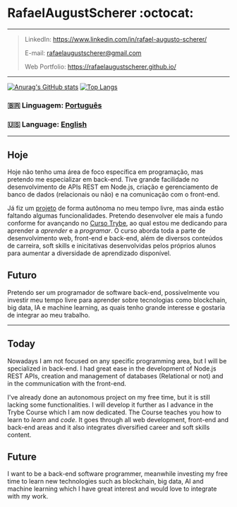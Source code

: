 # RafaelAugustScherer :octocat:
---
> LinkedIn: https://www.linkedin.com/in/rafael-augusto-scherer/
> 
> E-mail: rafaelaugustscherer@gmail.com
> 
> Web Portfolio: https://rafaelaugustscherer.github.io/
---

[![Anurag's GitHub stats](https://github-readme-stats.vercel.app/api?username=RafaelAugustScherer&theme=tokyonight)](https://github.com/anuraghazra/github-readme-stats)
[![Top Langs](https://github-readme-stats.vercel.app/api/top-langs/?username=RafaelAugustScherer&layout=compact&theme=tokyonight)](https://github.com/anuraghazra/github-readme-stats)


### 🇧🇷 __Linguagem__: [Português](#hoje)
### :us: __Language__: [English](#today) 
---
## Hoje
Hoje não tenho uma área de foco específica em programação, mas pretendo me especializar em back-end. Tive grande facilidade no desenvolvimento de APIs REST em Node.js, criação e gerenciamento de banco de dados (relacionais ou não) e na comunicação com o front-end.

Já fiz um [projeto](https://gitlab.com/rafaelaugustscherer/sharedspace) de forma autônoma no meu tempo livre, mas ainda estão faltando algumas funcionalidades. Pretendo desenvolver ele mais a fundo conforme for avançando no [Curso Trybe](https://www.betrybe.com/), ao qual estou me dedicando para aprender a _aprender_ e a _programar_. O curso aborda toda a parte de desenvolvimento web, front-end e back-end, além de diversos conteúdos de carreira, soft skills e inicitativas desenvolvidas pelos próprios alunos para aumentar a diversidade de aprendizado disponível.

## Futuro
Pretendo ser um programador de software back-end, possivelmente vou investir meu tempo livre para aprender sobre tecnologias como blockchain, big data, IA e machine learning, as quais tenho grande interesse e gostaria de integrar ao meu trabalho.

---
## Today 
Nowadays I am not focused on any specific programming area, but I will be specialized in back-end. I had great ease in the development of Node.js REST APIs, creation and management of databases (Relational or not) and in the communication with the front-end.

I've already done an autonomous project on my free time, but it is still lacking some functionalities. I will develop it further as I advance in the Trybe Course which I am now dedicated. The Course teaches you how to learn to _learn_ and _code_. It goes through all web development, front-end and back-end areas and it also integrates diversified career and soft skills content.

## Future
I want to be a back-end software programmer, meanwhile investing my free time to learn new technologies such as blockchain, big data, AI and machine learning which I have great interest and would love to integrate with my work.
